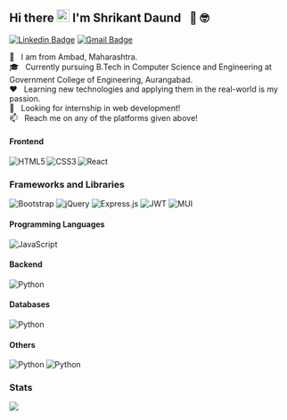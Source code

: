 ## Hi there&nbsp;<img src="https://raw.githubusercontent.com/MartinHeinz/MartinHeinz/master/wave.gif" width="23px"> I'm Shrikant Daund &nbsp; :muscle: :nerd_face:

[![Linkedin Badge](https://img.shields.io/badge/-LinkedIn-0072b1?style=flat&logo=Linkedin&logoColor=white)](https://www.linkedin.com/in/shrikant-s-daund-3a07361b5/ "Connect on LinkedIn")
[![Gmail Badge](https://img.shields.io/badge/-Gmail-c14438?style=flat&logo=Gmail&logoColor=white)](mailto:shrikantdaund0693@gmail.com "Connect via Email")
<!-- ![visitors](https://visitor-badge.glitch.me/badge?page_id=shrikantdaund0693.shrikantdaund0693) -->

🏡 &nbsp; I am from Ambad, Maharashtra.  
🎓 &nbsp; Currently pursuing B.Tech in Computer Science and Engineering at Government College of Engineering, Aurangabad.  
❤️ &nbsp; Learning new technologies and applying them in the real-world is my passion.  
💬 &nbsp; Looking for internship in web development!  
📫 &nbsp; Reach me on any of the platforms given above!

#### Frontend
<img align="left" alt="HTML5" src="https://img.shields.io/badge/HTML5-E34F26?style=for-the-badge&logo=html5&logoColor=white"/>
<img align="left" alt="CSS3" src="https://img.shields.io/badge/CSS3-1572B6?style=for-the-badge&logo=css3&logoColor=white"/>
<img align="left" alt="React" src="https://img.shields.io/badge/-ReactJs-61DAFB?logo=react&logoColor=1d1d1d&style=for-the-badge"/>

<br>  

### Frameworks and Libraries
![Bootstrap](https://img.shields.io/badge/bootstrap-%23563D7C.svg?style=for-the-badge&logo=bootstrap&logoColor=white)
![jQuery](https://img.shields.io/badge/jquery-%230769AD.svg?style=for-the-badge&logo=jquery&logoColor=white)
![Express.js](https://img.shields.io/badge/express.js-%23404d59.svg?style=for-the-badge&logo=express&logoColor=%2361DAFB)
![JWT](https://img.shields.io/badge/JWT-black?style=for-the-badge&logo=JSON%20web%20tokens)
![MUI](https://img.shields.io/badge/MUI-%230081CB.svg?style=for-the-badge&logo=mui&logoColor=white)

#### Programming Languages
<img align="left" alt="JavaScript" src="https://img.shields.io/badge/JavaScript-F7DF1E?style=for-the-badge&logo=javascript&logoColor=black"/>

<br>

#### Backend
<img align="left" alt="Python" src="https://img.shields.io/badge/-NodeJS-3c873a?logo=node.js&logoColor=white&style=for-the-badge" />

<br>

#### Databases
<img align="left" alt="Python" src="https://img.shields.io/badge/-MySQL-f29111?logo=mysql&logoColor=1d1d1d&style=for-the-badge" />

<br>

#### Others
<img align="left" alt="Python" src="https://img.shields.io/badge/-Git-f34f29?logo=git&logoColor=white&style=for-the-badge" />
<img align="left" alt="Python" src="https://img.shields.io/badge/-Linux-333333?logo=linux&logoColor=white&style=for-the-badge" />

<br>

### Stats
<img src = "https://github-readme-stats.vercel.app/api?username=shrikantdaund0693&show_icons=true&theme=radical">

<!-- Total Visitors Badge -->


[linkedin]: https://www.linkedin.com/in/shrikant-s-daund-3a07361b5/
<!-- [email]: https://mail.google.com/mail/?extsrc=mailto&url=mailto%3A%3Fto%3Dpramodwankhade360%40gmail.com -->

